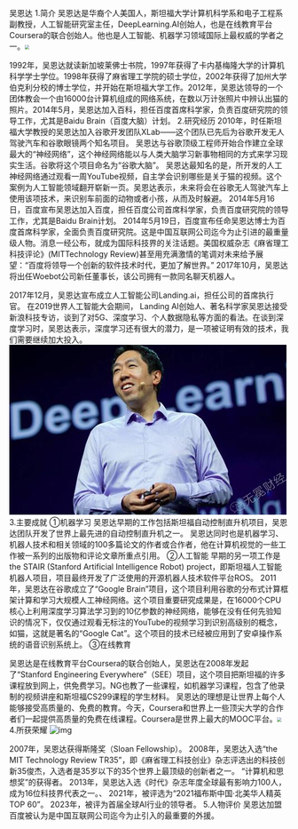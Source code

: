 吴恩达
1.简介
吴恩达是华裔个人美国人，斯坦福大学计算机科学系和电子工程系副教授，人工智能研究室主任，DeepLearning.AI创始人，也是在线教育平台Coursera的联合创始人。他也是人工智能、机器学习领域国际上最权威的学者之一。<img src="C:\Users\huangrong\Desktop\图片1.png" style="zoom:50%;" />

1992年，吴恩达就读新加坡莱佛士书院，1997年获得了卡内基梅隆大学的计算机科学学士学位。1998年获得了麻省理工学院的硕士学位，2002年获得了加州大学伯克利分校的博士学位，并开始在斯坦福大学工作。2012年，吴恩达领导的一个团体教会一个由16000台计算机组成的网络系统，在数以万计张照片中辨认出猫的照片。2014年5月，吴恩达加入百科，担任百度首席科学家，负责百度研究院的领导工作，尤其是Baidu Brain（百度大脑）计划。
2.研究经历
2010年，时任斯坦福大学教授的吴恩达加入谷歌开发团队XLab——这个团队已先后为谷歌开发无人驾驶汽车和谷歌眼镜两个知名项目。
  吴恩达与谷歌顶级工程师开始合作建立全球最大的“神经网络”，这个神经网络能以与人类大脑学习新事物相同的方式来学习现实生活。谷歌将这个项目命名为“谷歌大脑”。
  吴恩达最知名的是，所开发的人工神经网络通过观看一周YouTube视频，自主学会识别哪些是关于猫的视频。这个案例为人工智能领域翻开崭新一页。吴恩达表示，未来将会在谷歌无人驾驶汽车上使用该项技术，来识别车前面的动物或者小孩，从而及时躲避。
  2014年5月16日，百度宣布吴恩达加入百度，担任百度公司首席科学家，负责百度研究院的领导工作，尤其是Baidu Brain计划。
  2014年5月19日，百度宣布任命吴恩达博士为百度首席科学家，全面负责百度研究院。这是中国互联网公司迄今为止引进的最重量级人物。消息一经公布，就成为国际科技界的关注话题。美国权威杂志《麻省理工科技评论》(MITTechnology Review)甚至用充满激情的笔调对未来给予展望：“百度将领导一个创新的软件技术时代，更加了解世界。”
  2017年10月，吴恩达将出任Woebot公司新任董事长，该公司拥有一款同名聊天机器人。

2017年12月，吴恩达宣布成立人工智能公司Landing.ai，担任公司的首席执行官。
  在2019世界人工智能大会期间， Landing AI创始人、著名科学家吴恩达接受新浪科技专访，谈到了对5G、深度学习、个人数据隐私等方面的看法。在谈到深度学习时，吴恩达表示，深度学习还有很大的潜力，是一项被证明有效的技术，我们需要继续加大投入。![](图片2.png)
3.主要成就
①机器学习
吴恩达早期的工作包括斯坦福自动控制直升机项目，吴恩达团队开发了世界上最先进的自动控制直升机之一。
吴恩达同时也是机器学习、机器人技术和相关领域的100多篇论文的作者或合作者，他在计算机视觉的一些工作被一系列的出版物和评论文章所重点引用。
②人工智能
早期的另一项工作是the STAIR (Stanford Artificial Intelligence Robot) project，即斯坦福人工智能机器人项目，项目最终开发了广泛使用的开源机器人技术软件平台ROS。
2011年，吴恩达在谷歌成立了“Google Brain”项目，这个项目利用谷歌的分布式计算框架计算和学习大规模人工神经网络。这个项目重要研究成果是，在16000个CPU核心上利用深度学习算法学习到的10亿参数的神经网络，能够在没有任何先验知识的情况下，仅仅通过观看无标注的YouTube的视频学习到识别高级别的概念，如猫，这就是著名的“Google Cat”。这个项目的技术已经被应用到了安卓操作系统的语音识别系统上。
③在线教育

吴恩达是在线教育平台Coursera的联合创始人，吴恩达在2008年发起了“Stanford Engineering Everywhere”（SEE）项目，这个项目把斯坦福的许多课程放到网上，供免费学习。NG也教了一些课程，如机器学习课程，包含了他录制的视频讲座和斯坦福CS299课程的学生材料。
吴恩达的理想是让世界上每个人能够接受高质量的、免费的教育。今天，Coursera和世界上一些顶尖大学的合作者们一起提供高质量的免费在线课程。Coursera是世界上最大的MOOC平台。<img src="C:\Users\huangrong\Desktop\图片3.png" style="zoom:50%;" />
4.所获荣耀
![img](https://bkimg.cdn.bcebos.com/pic/728da9773912b31bb051852ef54a217adab44aed4b23?x-bce-process=image/watermark,image_d2F0ZXIvYmFpa2U4MA==,g_7,xp_5,yp_5/format,f_auto)

2007年，吴恩达获得斯隆奖（Sloan Fellowship）。
2008年，吴恩达入选“the MIT Technology Review TR35”，即《麻省理工科技创业》杂志评选出的科技创新35俊杰，入选者是35岁以下的35个世界上最顶级的创新者之一。
“计算机和思想奖”的获得者。
2013年，吴恩达入选《时代》杂志年度全球最有影响力100人，成为16位科技界代表之一。、
2021年，被评选为“2021福布斯中国·北美华人精英TOP 60”。
2023年，被评为首届全球AI行业的领导者。
5.人物评价
吴恩达加盟百度被认为是中国互联网公司迄今为止引入的最重要的外援。
